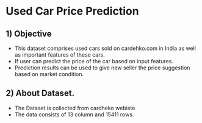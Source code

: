 # Used Car Price Prediction

## 1) Objective

* This dataset comprises used cars sold on cardehko.com in India as well as important features of these cars.
* If user can predict the price of the car based on input features.
* Prediction results can be used to give new seller the price suggestion based on market condition.

## 2) About Dataset.
* The Dataset is collected from cardheko webiste
* The data consists of 13 column and 15411 rows.
